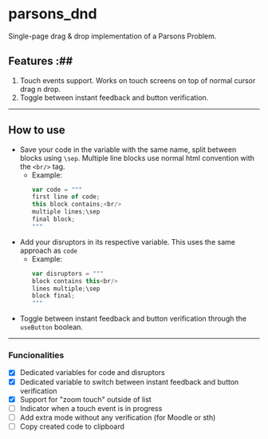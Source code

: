 # parsons_dnd

Single-page drag & drop implementation of a Parsons Problem.

## Features :##
1. Touch events support. Works on touch screens on top of normal cursor drag n drop.
2. Toggle between instant feedback and button verification.
----
## How to use ##

- Save your code in the variable with the same name, split between blocks using `\sep`. Multiple line blocks use normal html convention with the `<br/>` tag.
    - Example:
        ```javascript
        var code = """
        first line of code;
        this block contains;<br/>
        multiple lines;\sep
        final block;
        """
- Add your disruptors in its respective variable. This uses the same approach as `code`
    - Example:
        ```javascript
        var disruptors = """
        block contains this<br/>
        lines multiple;\sep
        block final;
        """
- Toggle between instant feedback and button verification through the `useButton` boolean.

----

### Funcionalities ###
- [x] Dedicated variables for code and disruptors
- [x] Dedicated variable to switch between instant feedback and button verification
- [x] Support for "zoom touch" outside of list
- [ ] Indicator when a touch event is in progress
- [ ] Add extra mode without any verification (for Moodle or sth)
- [ ] Copy created code to clipboard
